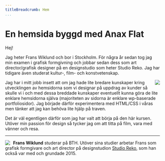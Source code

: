 ```yaml
---
titleBreadcrumb: Hem
...
```

En hemsida byggd med Anax Flat
===============================

Hej!

Jag heter Frans Wiklund och bor i Stockholm. För några år sedan tog jag min examen i grafisk formgivning och jobbar sedan dess som art director/grafisk designer på en designstudio som heter Studio Reko. Jag har tidigare även studerat kultur-, film- och konstvetenskap.

<img src="https://www.slu.se/globalassets/ew/org/inst/hgen/hgenlab/veron2.jpg?w=200" style="float: right">

Jag har i mitt jobb insett att om jag hade lite bredare kunskaper kring utvecklingen av hemsidorna som vi designar på uppdrag av kunder så skulle vi i och med dessa breddade kunskaper eventuellt kunna göra de lite enklare hemsidorna själva (majoriteten av sidorna är enklare wp-baserade portfoliosidor). Jag började därför experimentera med HTML/CSS i våras men tänker att jag kan behöva lite hjälp på traven.

Det är väl egentligen därför som jag har valt att börja på den här kursen. Utöver min passion för design så tycker jag om att titta på film, vara med vänner och resa.

<hr>

<img src="img/me.jpg" style="float: left;margin-right:10px">

**Frans Wiklund** studerar på BTH. Utöver sina studier arbetar Frans som grafisk formgivare och art director på designstudion [Studio Reko](http://studioreko.com), som han också var med och grundade 2015.
